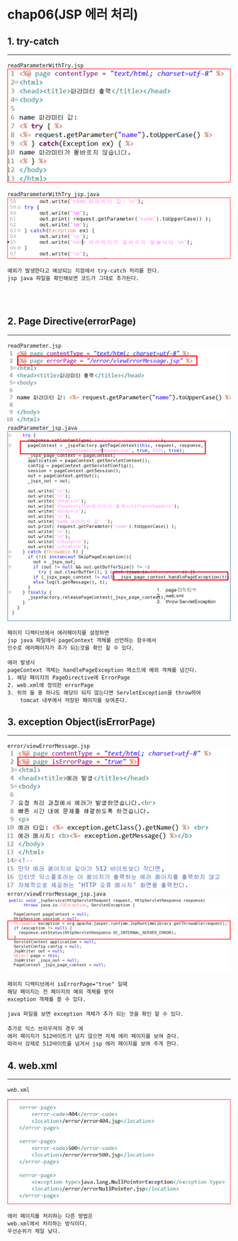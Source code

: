 # chap06(JSP 에러 처리)



## 1. try-catch   

---

`readParameterWithTry.jsp`  
![alt text](img/trycatch1.PNG)


`readParameterWithTry_jsp.java`  
![alt text](img/trycatch2.PNG)

```
예외가 발생한다고 예상되는 지점에서 try-catch 처리를 한다.
jsp java 파일을 확인해보면 코드가 그대로 추가된다.
```

<br />
<br />


## 2. Page Directive(errorPage)

---
`readParameter.jsp`   
![](img/errorPage1.PNG)   
`readParameter_jsp.java`   
![](img/errorPage2.PNG)   

```
페이지 디렉티브에서 에러페이지를 설정하면   
jsp java 파일에서 pageContext 객체를 선언하는 함수에서     
인수로 에러페이지가 추가 되는것을 확인 할 수 있다.   

에러 발생시    
pageContext 객체는 handlePageException 메소드에 예외 객체를 넘긴다.   
1. 해당 페이지의 PageDirective에 ErrorPage    
2. web.xml에 정의한 errorPage   
3. 위의 둘 중 하나도 해당이 되지 않는다면 ServletException을 throw하여    
    tomcat 내부에서 저장된 페이지를 보여준다.   

```


## 3. exception Object(isErrorPage)

---

`error/viewErrorMessage.jsp`   
![](img/exceptionObj1.PNG)   
`error/viewErrorMessage_jsp.java`   
![](img/exceptionObj2.PNG)   

``` 
페이지 디렉티브에서 isErrorPage="true" 일때
해당 페이지는 전 페이지의 예외 객체를 받아 
exception 객체를 쓸 수 있다.

java 파일을 보면 exception 객체가 추가 되는 것을 확인 할 수 있다.

추가로 익스 브라우져의 경우 에
에러 페이지가 512바이트가 넘지 않으면 자체 에러 페이지를 보여 준다.
따라서 강제로 512바이트를 넘겨서 jsp 에러 페이지를 보여 주게 한다. 
```

## 4. web.xml

---

`web.xml`   

![](img/webxml1.PNG)   

```
에러 페이지를 처리하는 다른 방법은 
web.xml에서 처리하는 방식이다.
우선순위가 제일 낮다.
```



